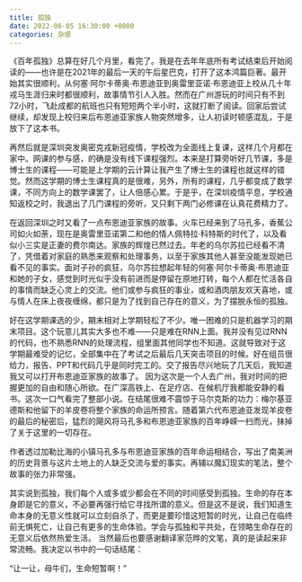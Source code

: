 ```yaml
---
title: 孤独
date: 2022-06-05 16:30:00 +0800
categories: 杂感
---
```


《百年孤独》总算在好几个月里，看完了。我是在去年年底所有考试结束后开始阅读的——也许是在2021年的最后一天的午后星巴克，打开了这本鸿篇巨著。最开始其实很顺利，从何塞·阿尔卡蒂奥·布恩迪亚到奥雷里亚诺·布恩迪亚上校从几十年戎马生涯归来时都很顺利，故事情节引人入胜。然而在广州游玩的时间只有不到72小时，飞赴成都的航班也只有短短两个半小时，这就打断了阅读。回家后尝试继续，却发现上校归来后布恩迪亚家族人物突然增多，让人初读时顿感混乱，于是放下了这本书。

再然后就是深圳突发奥密克戎新冠疫情，学校改为全面线上复课，这样几个月都在家中。网课的参与感，的确是没有线下课程强烈。本来是打算旁听好几节课，多是博士生的课程——可能是上学期的云计算让我产生了博士生的课程也就这样的错觉。然而这学期的博士生课程真的是很难，另外，所有的课程，几乎都变成了数学课，不同方向上的数学课罢了，让人倍感心累。于是乎，在深圳疫情平息，学校通知返校之时，我退出了几门课程的旁听，又只剩下两门必修课在认真花费精力了。

在返回深圳之时又看了一点布恩迪亚家族的故事。火车已经来到了马孔多，香蕉公司如火如荼，现在是奥雷里亚诺第二和他的情人佩特拉·科特斯的时代了，以及看似小三实是正妻的费尔南达。家族的辉煌已然过去。年老的乌尔苏拉已经看不清了，凭借着对家庭的熟悉来观察和处理事务，以至于家族其他人甚至没能发现她已看不见的事实。面对子孙的疯狂，乌尔苏拉想起年轻的何塞·阿尔卡蒂奥·布恩迪亚和她的子女，感觉到时光似乎没有前进而是停留在原地打转，每个人都在忙活各自的事情而缺乏心灵上的交流。他们或参与疯狂的事业，或和酒肉朋友欢天喜地，或与情人在床上夜夜缠绵，都只是为了找到自己存在的意义，为了摆脱永恒的孤独。

好在这学期课选的少，期末相对上学期轻松了不少。唯一困难的只是机器学习的期末项目。这个玩意儿其实大多也不难——只是难在RNN上面。我并没有见过RNN的代码，也不熟悉RNN的处理流程，组里面其他同学也不知道。这就导致对于这学期最难受的记忆，全部集中在了考试之后最后几天突击项目的时候。好在组员很给力，报告、PPT和代码几乎是同时完工的。交了报告尽兴地玩了几天后，我知道我又可以打开布恩迪亚家族的故事了。
因为这次是一个人去广州，我对时间的把握更加的自由和随心所欲。在广深高铁上、在足疗店、在候机厅我都能安静的看书。这次一口气看完了整部小说。在结尾很难不震惊于马尔克斯的功力：梅尔基亚德斯和他留下的羊皮卷将整个家族的命运所预言。随着第六代布恩迪亚发现羊皮卷的最后的秘密后，猛烈的飓风将马孔多和布恩迪亚家族的百年峥嵘一扫而光，抹掉了关于这里的一切存在。

作者透过加勒比海的小镇马孔多与布恩迪亚家族的百年命运相结合，写出了南美洲的历史背景与这片土地上的人缺乏交流与爱的事实。再辅以魔幻现实的笔法，整个故事的张力非常强。

其实说到孤独，我们每个人或多或少都会在不同的时间感受到孤独。生命的存在本身即是它的意义，不必要再强行给它寻找所谓的意义。但是这不是说，我们知道生命本身的无意义性就可以立刻自杀了，而更是要珍惜这短暂的时光，让自己在临终前无惧死亡，让自己有更多的生命体验。学会与孤独和平共处，在领略生命存在的无意义后依然热爱生活。
当然最后也要感谢翻译家范晔的文笔，真的是读起来非常流畅。我决定以书中的一句话结尾：

“让一让，母牛们，生命短暂啊！”